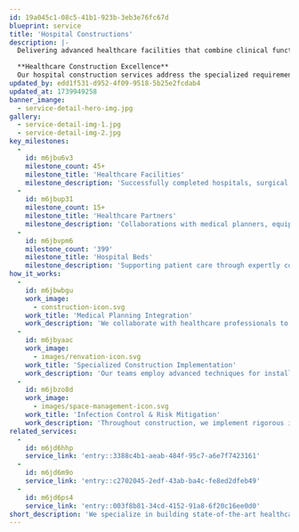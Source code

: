 ```yaml
---
id: 19a045c1-08c5-41b1-923b-3eb3e76fc67d
blueprint: service
title: 'Hospital Constructions'
description: |-
  Delivering advanced healthcare facilities that combine clinical functionality with healing environments. At Orion Construction, we specialize in the unique demands of hospital construction, creating spaces where medical excellence can flourish.

  **Healthcare Construction Excellence**
  Our hospital construction services address the specialized requirements of modern healthcare facilities, from critical infrastructure systems to patient-centered design. We deliver medical environments that support efficient operations while enhancing patient comfort and recovery.
updated_by: edd1f531-d952-4f09-9518-5b25e2fcdab4
updated_at: 1739949258
banner_imange:
  - service-detail-hero-img.jpg
gallery:
  - service-detail-img-1.jpg
  - service-detail-img-2.jpg
key_milestones:
  -
    id: m6jbu6v3
    milestone_count: 45+
    milestone_title: 'Healthcare Facilities'
    milestone_description: 'Successfully completed hospitals, surgical centers, and specialized medical buildings'
  -
    id: m6jbup31
    milestone_count: 15+
    milestone_title: 'Healthcare Partners'
    milestone_description: 'Collaborations with medical planners, equipment specialists, and healthcare administrators'
  -
    id: m6jbvpm6
    milestone_count: '399'
    milestone_title: 'Hospital Beds'
    milestone_description: 'Supporting patient care through expertly constructed medical environments'
how_it_works:
  -
    id: m6jbwbgu
    work_image:
      - construction-icon.svg
    work_title: 'Medical Planning Integration'
    work_description: 'We collaborate with healthcare professionals to understand clinical workflows, equipment requirements, and patient journey mapping, translating these needs into functional design solutions.'
  -
    id: m6jbyaac
    work_image:
      - images/renvation-icon.svg
    work_title: 'Specialized Construction Implementation'
    work_description: 'Our teams employ advanced techniques for installing medical gas systems, radiation shielding, specialized ventilation, and other critical healthcare infrastructure components.'
  -
    id: m6jbzo8d
    work_image:
      - images/space-management-icon.svg
    work_title: 'Infection Control & Risk Mitigation'
    work_description: 'Throughout construction, we implement rigorous infection control risk assessment (ICRA) protocols to protect vulnerable patient populations, particularly during renovation or expansion projects.'
related_services:
  -
    id: m6jd6hhp
    service_link: 'entry::3388c4b1-aeab-484f-95c7-a6e7f7423161'
  -
    id: m6jd6m9o
    service_link: 'entry::c2702045-2edf-43ab-ba4c-fe8ed2dfeb49'
  -
    id: m6jd6ps4
    service_link: 'entry::003f8b81-34cd-4152-91a8-6f20c16ee0d0'
short_description: 'We specialize in building state-of-the-art healthcare facilities that meet international standards. Our hospitals are designed for efficiency, patient comfort, and advanced medical care. By integrating innovative technology and sustainable practices, we create safe, high-quality environments that support healthcare excellence and enhance community well-being.'
---
```

